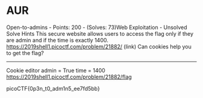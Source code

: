# AUR

Open-to-admins - Points: 200 - (Solves: 73)Web Exploitation - Unsolved
Solve
Hints
This secure website allows users to access the flag only if they are admin and if the time is exactly 1400. https://2019shell1.picoctf.com/problem/21882/ (link)
Can cookies help you to get the flag?

***

Cookie editor
admin = True
time = 1400
https://2019shell1.picoctf.com/problem/21882/flag

picoCTF{0p3n_t0_adm1n5_ee7fd5bb}
